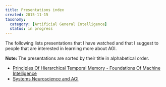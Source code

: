 ```yaml
---
title: Presentations index
created: 2015-11-15
taxonomy:
  category: [Artificial General Intelligence]
  status: in progress
---
```


The following lists presentations that I have watched and that I suggest to people that are interested in learning more about AGI.

**Note:** The presentations are sorted by their title in alphabetical order.

* [Principles Of Hierarchical Temporal Memory - Foundations Of Machine Intelligence](principles-of-hierarchical-temporal-memory)
* [Systems Neuroscience and AGI](systems-neuroscience-and-agi)